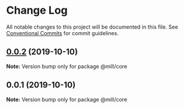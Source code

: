 # Change Log

All notable changes to this project will be documented in this file.
See [Conventional Commits](https://conventionalcommits.org) for commit guidelines.

## [0.0.2](https://github.com/andoshin11/mill/compare/v0.0.1...v0.0.2) (2019-10-10)

**Note:** Version bump only for package @mill/core





## 0.0.1 (2019-10-10)

**Note:** Version bump only for package @mill/core
